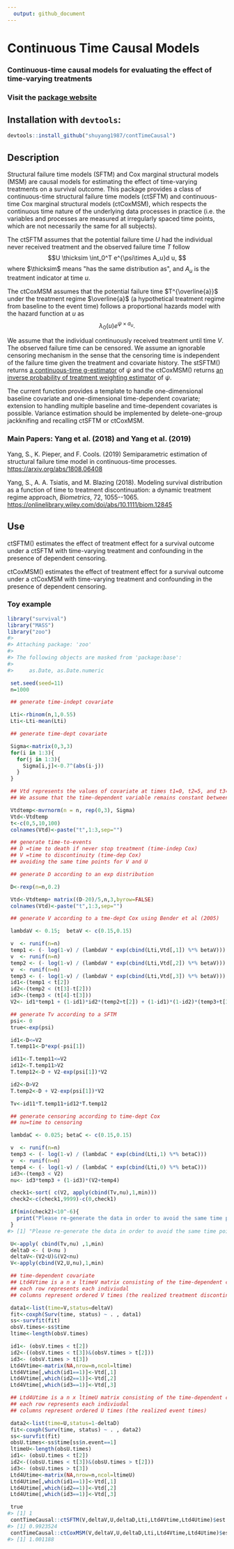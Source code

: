```yaml
---
  output: github_document
---
```


<!-- rmarkdown v1 -->

<!-- README.md is generated from README.Rmd. Please edit that file -->



# Continuous Time Causal Models

### Continuous-time causal models for evaluating the effect of time-varying treatments  

### Visit the [package website](https://github.com/shuyang1987/contTimeCausal)

## Installation with `devtools`:


```r
devtools::install_github("shuyang1987/contTimeCausal")
```

## Description




Structural failure time models (SFTM) and Cox marginal structural models (MSM) are causal models for estimating the effect of time-varying treatments on a survival outcome. 
This package provides a class of continuous-time structural failure time models (ctSFTM) and continuous-time Cox marginal structural models (ctCoxMSM), which respects the continuous time nature of the underlying data processes in practice (i.e. the variables and processes are measured at irregularly spaced time points, which are not necessarily the same for all subjects). 

The ctSFTM assumes that the potential failure time $U$ had the individual never received treatment and the observed failure time $T$ follow
$$U \thicksim \int_0^T e^{\psi\times A_u}d u, $$
where $\thicksim$ means "has the same distribution as", and $A_u$ is the treatment indicator at time $u$.

The ctCoxMSM assumes that the potential failure time 
$T^{\overline{a}}$ under the treatment regime $\overline{a}$ (a hypothetical treatment regime from baseline to the event time) follows a proportional hazards model with the hazard function at $u$ as $$\lambda_0(u)e^{\psi\times a_u}.$$

We assume that the individual continuously received treatment until time $V$. The observed failure time can be censored. We assume an ignorable censoring mechanism in the sense that the censoring time is independent of the failure time given the treatment and covariate history. The stSFTM() returns [a continuous-time g-estimator](https://arxiv.org/abs/1808.06408)
of $\psi$ and the ctCoxMSM() returns [an inverse probability of treatment weighting estimator](https://onlinelibrary.wiley.com/doi/abs/10.1111/biom.12845) of $\psi$.

The current function provides a template to handle one-dimensional baseline covariate and one-dimensional time-dependent covariate; extension to handling multiple baseline  and  time-dependent covariates is possible. Variance estimation should be implemented by delete-one-group jackknifing and recalling ctSFTM or ctCoxMSM.



### Main Papers: Yang et al. (2018) and Yang et al. (2019)

Yang, S., K. Pieper, and F. Cools. (2019) Semiparametric estimation of structural failure time model in continuous-time processes. https://arxiv.org/abs/1808.06408

Yang, S., A. A. Tsiatis, and M. Blazing (2018). Modeling survival distribution as a function of time to treatment discontinuation: a dynamic treatment regime approach, *Biometrics*,
 72, 1055--1065. https://onlinelibrary.wiley.com/doi/abs/10.1111/biom.12845


## Use

ctSFTM()   estimates the effect of treatment effect for a survival outcome under a ctSFTM with time-varying treatment and confounding in the presence of dependent censoring.

ctCoxMSM() estimates the effect of treatment effect for a survival outcome under a ctCoxMSM with time-varying treatment and confounding in the presence of dependent censoring.


### Toy example


```r
library("survival")
library("MASS")
library("zoo")
#> 
#> Attaching package: 'zoo'
#> 
#> The following objects are masked from 'package:base':
#> 
#>     as.Date, as.Date.numeric

 set.seed(seed=11)
 n=1000

 ## generate time-indept covariate

 Lti<-rbinom(n,1,0.55)
 Lti<-Lti-mean(Lti)

 ## generate time-dept covariate

 Sigma<-matrix(0,3,3)
 for(i in 1:3){
   for(j in 1:3){
     Sigma[i,j]<-0.7^(abs(i-j))
   }
 }

 ## Vtd represents the values of covariate at times t1=0, t2=5, and t3=10.
 ## We assume that the time-dependent variable remains constant between measurements.

 Vtdtemp<-mvrnorm(n = n, rep(0,3), Sigma)
 Vtd<-Vtdtemp
 t<-c(0,5,10,100)
 colnames(Vtd)<-paste("t",1:3,sep="")

 ## generate time-to-events
 ## D =time to death if never stop treatment (time-indep Cox)
 ## V =time to discontinuity (time-dep Cox)
 ## avoiding the same time points for V and U

 ## generate D according to an exp distribution

 D<-rexp(n=n,0.2)

 Vtd<-Vtdtemp+ matrix((D-20)/5,n,3,byrow=FALSE)
 colnames(Vtd)<-paste("t",1:3,sep="")

 ## generate V according to a tme-dept Cox using Bender et al (2005)

 lambdaV <- 0.15;  betaV <- c(0.15,0.15)

 v  <- runif(n=n)
 temp1 <- (- log(1-v) / (lambdaV * exp(cbind(Lti,Vtd[,1]) %*% betaV)))
 v  <- runif(n=n)
 temp2 <- (- log(1-v) / (lambdaV * exp(cbind(Lti,Vtd[,2]) %*% betaV)))
 v  <- runif(n=n)
 temp3 <- (- log(1-v) / (lambdaV * exp(cbind(Lti,Vtd[,3]) %*% betaV)))
 id1<-(temp1 < t[2])
 id2<-(temp2 < (t[3]-t[2]))
 id3<-(temp3 < (t[4]-t[3]))
 V2<- id1*temp1 + (1-id1)*id2*(temp2+t[2]) + (1-id1)*(1-id2)*(temp3+t[3])

 ## generate Tv according to a SFTM
 psi<- 0
 true<-exp(psi)

 id1<-D<=V2
 T.temp11<-D*exp(-psi[1])

 id11<-T.temp11<=V2
 id12<-T.temp11>V2
 T.temp12<-D + V2-exp(psi[1])*V2

 id2<-D>V2
 T.temp2<-D + V2-exp(psi[1])*V2

 Tv<-id11*T.temp11+id12*T.temp12

 ## generate censoring according to time-dept Cox
 ## nu=time to censoring

 lambdaC <- 0.025; betaC <- c(0.15,0.15)

 v  <- runif(n=n)
 temp3 <- (- log(1-v) / (lambdaC * exp(cbind(Lti,1) %*% betaC)))
 v  <- runif(n=n)
 temp4 <- (- log(1-v) / (lambdaC * exp(cbind(Lti,0) %*% betaC)))
 id3<-(temp3 < V2)
 nu<- id3*temp3 + (1-id3)*(V2+temp4)

 check1<-sort( c(V2, apply(cbind(Tv,nu),1,min)))
 check2<-c(check1,9999)-c(0,check1)

 if(min(check2)<10^-6){
   print("Please re-generate the data in order to avoid the same time points for V and U")
 }
#> [1] "Please re-generate the data in order to avoid the same time points for V and U"

 U<-apply( cbind(Tv,nu) ,1,min)
 deltaD <- ( U<nu )
 deltaV<-(V2<U)&(V2<nu)
 V<-apply(cbind(V2,U,nu),1,min)

 ## time-dependent covariate
 ## Ltd4Vtime is a n x ltimeV matrix consisting of the time-dependent cov
 ## each row represents each indiviudal
 ## columns represent ordered V times (the realized treatment discontinuation times)

 data1<-list(time=V,status=deltaV)
 fit<-coxph(Surv(time, status) ~ . , data1)
 ss<-survfit(fit)
 obsV.times<-ss$time
 ltime<-length(obsV.times)

 id1<- (obsV.times < t[2])
 id2<-((obsV.times < t[3])&(obsV.times > t[2]))
 id3<- (obsV.times > t[3])
 Ltd4Vtime<-matrix(NA,nrow=n,ncol=ltime)
 Ltd4Vtime[,which(id1==1)]<-Vtd[,1]
 Ltd4Vtime[,which(id2==1)]<-Vtd[,2]
 Ltd4Vtime[,which(id3==1)]<-Vtd[,3]

 ## Ltd4Utime is a n x ltimeU matrix consisting of the time-dependent cov
 ## each row represents each indiviudal
 ## columns represent ordered U times (the realized event times)

 data2<-list(time=U,status=1-deltaD)
 fit<-coxph(Surv(time, status) ~ . , data2)
 ss<-survfit(fit)
 obsU.times<-ss$time[ss$n.event==1]
 ltimeU<-length(obsU.times)
 id1<- (obsU.times < t[2])
 id2<-((obsU.times < t[3])&(obsU.times > t[2]))
 id3<- (obsU.times > t[3])
 Ltd4Utime<-matrix(NA,nrow=n,ncol=ltimeU)
 Ltd4Utime[,which(id1==1)]<-Vtd[,1]
 Ltd4Utime[,which(id2==1)]<-Vtd[,2]
 Ltd4Utime[,which(id3==1)]<-Vtd[,3]

 true
#> [1] 1
 contTimeCausal::ctSFTM(V,deltaV,U,deltaD,Lti,Ltd4Vtime,Ltd4Utime)$est
#> [1] 0.9923524
 contTimeCausal::ctCoxMSM(V,deltaV,U,deltaD,Lti,Ltd4Vtime,Ltd4Utime)$est
#> [1] 1.001188
```


